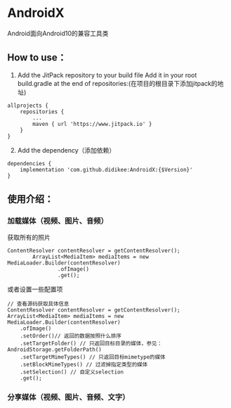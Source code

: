 # AndroidX

Android面向Android10的兼容工具类

## How to use：

1. Add the JitPack repository to your build file Add it in your root build.gradle at the end of
   repositories:(在项目的根目录下添加jitpack的地址)

```
allprojects {
	repositories {
		...
		maven { url 'https://www.jitpack.io' }
	}
}
```

2. Add the dependency（添加依赖）

```
dependencies {
	implementation 'com.github.didikee:AndroidX:{$Version}'
}
```

## 使用介绍：

### 加载媒体（视频、图片、音频）

获取所有的照片

```
ContentResolver contentResolver = getContentResolver();
        ArrayList<MediaItem> mediaItems = new MediaLoader.Builder(contentResolver)
                .ofImage()
                .get();
```

或者设置一些配置项

```
// 查看源码获取具体信息
ContentResolver contentResolver = getContentResolver();
ArrayList<MediaItem> mediaItems = new MediaLoader.Builder(contentResolver)
	.ofImage()
	.setOrder()// 返回的数据按照什么排序
	.setTargetFolder() // 只返回目标目录的媒体，参见：AndroidStorage.getFolderPath()
	.setTargetMimeTypes() // 只返回目标mimetype的媒体
	.setBlockMimeTypes() // 过滤掉指定类型的媒体
	.setSelection() // 自定义selection
	.get();
```

### 分享媒体（视频、图片、音频、文字）


